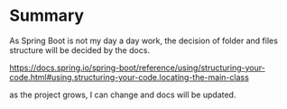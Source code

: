 # Summary

As Spring Boot is not my day a day work, the decision of folder and files structure will be decided by the docs.

https://docs.spring.io/spring-boot/reference/using/structuring-your-code.html#using.structuring-your-code.locating-the-main-class

as the project grows, I can change and docs will be updated. 
